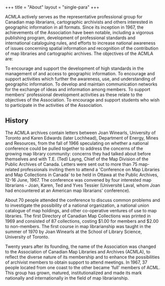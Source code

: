 +++
title = "About"
layout = "single-para"
+++

ACMLA actively serves as the representative professional group for Canadian map librarians, cartographic archivists and others interested in geographic information in all formats. Since its inception in 1967, the achievements of the Association have been notable, including a vigorous publishing program, development of professional standards and international cataloguing rules, and efforts to increase national awareness of issues concerning spatial information and recognition of the contribution of map libraries and cartographic archives.
The objectives of the ACMLA are:

To encourage and support the development of high standards in the management of and access to geographic information.
To encourage and support activities which further the awareness, use, and understanding of geographic information.
To develop and maintain communication networks for the exchange of ideas and information among members.
To support members' professional development activities as these relate to the objectives of the Association.
To encourage and support students who wish to participate in the activities of the Association.

## History

The ACMLA archives contain letters between Joan Winearls, University of Toronto and Karen Edwards (later Lochhead), Department of Energy, Mines and Resources, from the fall of 1966 speculating on whether a national conference could be pulled together to address the concerns of the growing map library community: concerns they had talked about before themselves and with T.E. (Ted) Layng, Chief of the Map Division of the Public Archives of Canada. Letters were sent out to more than 75 map-related professionals inviting them to attend a 'Conference on Map Libraries and Map Collections in Canada' to be held in Ottawa at the Public Archives, 12-16 June, 1967. The conference was convened by four interested map librarians - Joan, Karen, Ted and Yves Tessier (Université Laval, whom Joan had encountered at an American map librarians' conference).

About 70 people attended the conference to discuss common problems and to investigate the possibility of a national organization, a national union catalogue of map holdings, and other co-operative ventures of use to map libraries. The first Directory of Canadian Map Collections was printed in 1969 and consisted of 87 collections, costing $1.00 for members and $2.00 to non-members. The first course in map librarianship was taught in the summer of 1970 by Joan Winearls at the School of Library Science, University of Toronto.

Twenty years after its founding, the name of the Association was changed to the Association of Canadian Map Libraries and Archives (ACMLA), to reflect the diverse nature of its membership and to enhance the possibilities of archivist members to obtain support to attend meetings. In 1967, 37 people located from one coast to the other became 'full' members of ACML. This group has grown, matured, institutionalized and made its mark nationally and internationally in the field of map librarianship.